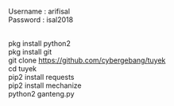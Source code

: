 <br>
Username : arifisal<br>
Password : isal2018<br><br>

pkg install python2<br>
pkg install git<br>
git clone https://github.com/cybergebang/tuyek<br>
cd tuyek<br>
pip2 install requests<br>
pip2 install mechanize<br>
python2 ganteng.py<br>
<br>

